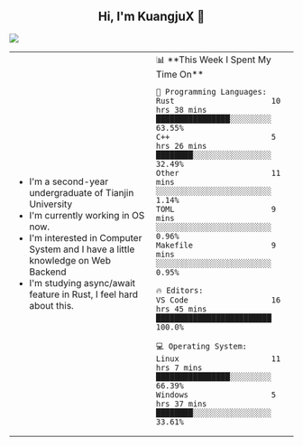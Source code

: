 <h2 align="center"> Hi, I'm KuangjuX 👋 </h2>
<p><img src="https://w.wallhaven.cc/full/nz/wallhaven-nz1e8j.jpg"></p>
<table>
    <tr>
        <td valign="center" width="50%">
            <ul>
                <li>I'm a second-year undergraduate of Tianjin University</li>
                <li>I'm currently working in OS now.</li>
                <li>I'm interested in Computer System and I have a little knowledge on Web Backend</li>
                <li>I'm studying async/await feature in Rust, I feel hard about this.</li>
            </ul>
        </td>
       <td valign="top" width="50%">
<!--START_SECTION:waka-->
📊 **This Week I Spent My Time On** 

```text
💬 Programming Languages: 
Rust                     10 hrs 38 mins      ████████████████░░░░░░░░░   63.55% 
C++                      5 hrs 26 mins       ████████░░░░░░░░░░░░░░░░░   32.49% 
Other                    11 mins             ░░░░░░░░░░░░░░░░░░░░░░░░░   1.14% 
TOML                     9 mins              ░░░░░░░░░░░░░░░░░░░░░░░░░   0.96% 
Makefile                 9 mins              ░░░░░░░░░░░░░░░░░░░░░░░░░   0.95%

🔥 Editors: 
VS Code                  16 hrs 45 mins      █████████████████████████   100.0%

💻 Operating System: 
Linux                    11 hrs 7 mins       ████████████████░░░░░░░░░   66.39% 
Windows                  5 hrs 37 mins       ████████░░░░░░░░░░░░░░░░░   33.61%

```


<!--END_SECTION:waka-->
</td></tr>
</table>


